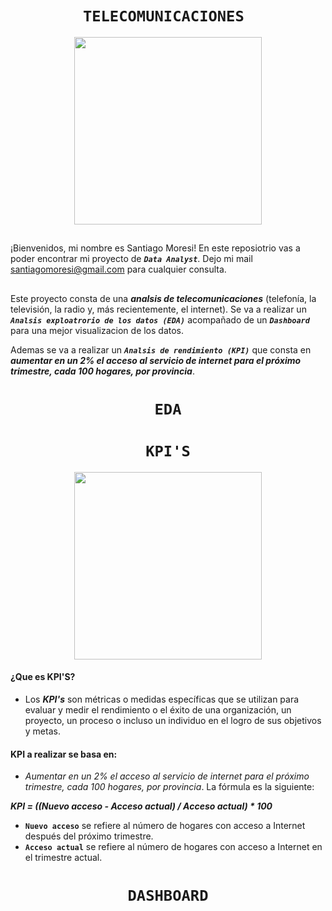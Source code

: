 # <h1 align="center">**`TELECOMUNICACIONES `**</h1>

<p align='center'>
<img src="https://www.poli.edu.co/sites/default/files/que-es-gerencia-de-proyectos-de-telecomunicaciones.jpg"  height=300>
<p>

## 

¡Bienvenidos, mi nombre es Santiago Moresi! 
En este reposiotrio vas a poder encontrar mi proyecto de  ***`Data Analyst`***. Dejo mi mail santiagomoresi@gmail.com para cualquier consulta. 
## 
Este proyecto consta de una ***analsis de telecomunicaciones*** (telefonía, la televisión, la radio y, más recientemente, el internet). Se va a realizar un ***`Analsis exploatrorio de los datos (EDA)`*** acompañado de un ***`Dashboard`*** para una mejor visualizacion de los datos. 

Ademas se va a realizar un ***`Analsis de rendimiento (KPI)`*** que consta en ***aumentar en un 2% el acceso al servicio de internet para el próximo trimestre, cada 100 hogares, por provincia***.

## <h1 align="center">**` EDA `**</h1>



## <h1 align="center">**` KPI'S `**</h1>
<p align='center'>
<img src="https://www.growthforce.com/hs-fs/hubfs/Best%20Labor%20KPIs%20for%20Service%20Businesses.jpeg?width=680&height=411&name=Best%20Labor%20KPIs%20for%20Service%20Businesses.jpeg"  height=300>
<p>

#### ¿Que es KPI'S?
 - Los ***KPI's*** son métricas o medidas específicas que se utilizan para evaluar y medir el rendimiento o el éxito de una organización, un proyecto, un proceso o incluso un individuo en el logro de sus objetivos y metas.

#### KPI a realizar se basa en: 
 - *Aumentar en un 2% el acceso al servicio de internet para el próximo trimestre, cada 100 hogares, por provincia*.
La fórmula es la siguiente:

 ***KPI = ((Nuevo acceso - Acceso actual) / Acceso actual) * 100***

- **`Nuevo acceso`** se refiere al número de hogares con acceso a Internet después del próximo trimestre.
- **`Acceso actual`** se refiere al número de hogares con acceso a Internet en el trimestre actual.

##  <h1 align="center">**` DASHBOARD `**</h1>


##
